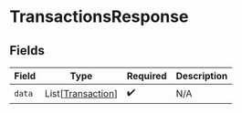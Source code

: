 # TransactionsResponse


## Fields

| Field                                                   | Type                                                    | Required                                                | Description                                             |
| ------------------------------------------------------- | ------------------------------------------------------- | ------------------------------------------------------- | ------------------------------------------------------- |
| `data`                                                  | List[[Transaction](../../models/shared/transaction.md)] | :heavy_check_mark:                                      | N/A                                                     |